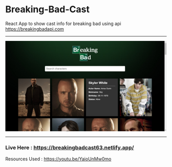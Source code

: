 # Breaking-Bad-Cast

React App to show cast info for breaking bad using api https://breakingbadapi.com

---


<p align="center"><img src="./ss.png" width="800"></p>

---

### Live Here : https://breakingbadcast63.netlify.app/ 

Resources Used :
https://youtu.be/YaioUnMw0mo
